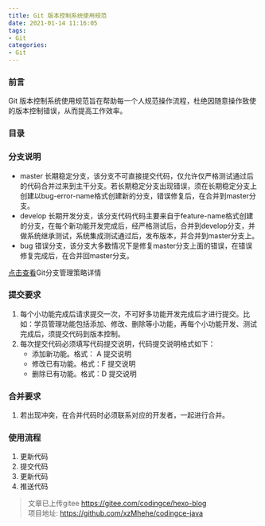 ```yaml
---
title: Git 版本控制系统使用规范
date: 2021-01-14 11:16:05
tags:
- Git
categories: 
- Git
---
```



### 前言

Git 版本控制系统使用规范旨在帮助每一个人规范操作流程，杜绝因随意操作致使的版本控制错误，从而提高工作效率。

### 目录

### 分支说明

- master 长期稳定分支，该分支不可直接提交代码，仅允许仅严格测试通过后的代码合并过来到主干分支。若长期稳定分支出现错误，须在长期稳定分支上创建以bug-error-name格式创建新的分支，错误修复后，在合并到master分支。
- develop 长期开发分支，该分支代码代码主要来自于feature-name格式创建的分支，在每个新功能开发完成后，经严格测试后，合并到develop分支，并做系统继承测试，系统集成测试通过后，发布版本，并合并到master分支上。
- bug 错误分支，该分支大多数情况下是修复master分支上面的错误，在错误修复完成后，在合并回master分支。

[点击查看](http://www.ruanyifeng.com/blog/2012/07/git.html)Git分支管理策略详情

### 提交要求

1. 每个小功能完成后请求提交一次，不可好多功能开发完成后才进行提交。比如：学员管理功能包括添加、修改、删除等小功能，再每个小功能开发、测试完成后，须提交代码到版本控制。
2. 每次提交代码必须填写代码提交说明，代码提交说明格式如下：
   - 添加新功能。格式： A 提交说明
   - 修改已有功能。格式：F  提交说明
   - 删除已有功能。格式：D  提交说明
### 合并要求
1. 若出现冲突，在合并代码时必须联系对应的开发者，一起进行合并。

### 使用流程
1. 更新代码
2. 提交代码
3. 更新代码
4. 推送代码



>文章已上传gitee https://gitee.com/codingce/hexo-blog   
>项目地址: https://github.com/xzMhehe/codingce-java